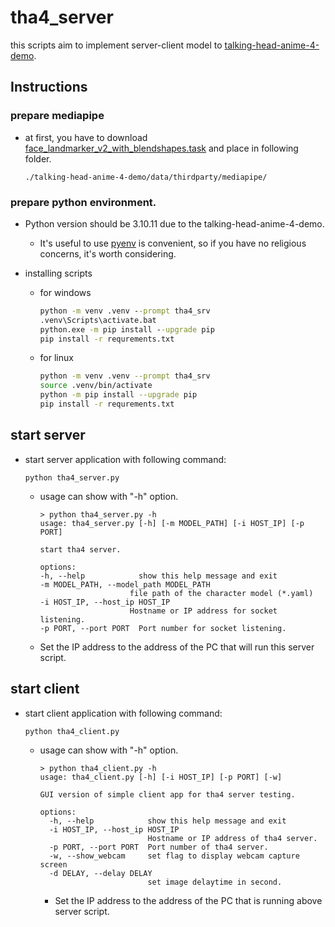 # tha4_server

this scripts aim to implement server-client model to [talking-head-anime-4-demo](https://github.com/pkhungurn/talking-head-anime-4-demo).


## Instructions

### prepare mediapipe

- at first, you have to download [face_landmarker_v2_with_blendshapes.task](https://github.com/nlml/deconstruct-mediapipe/blob/main/face_landmarker_v2_with_blendshapes.task) and place in following folder.
  ```path
  ./talking-head-anime-4-demo/data/thirdparty/mediapipe/
  ```

### prepare python environment.

- Python version should be 3.10.11 due to the talking-head-anime-4-demo.
  - It's useful to use [pyenv](https://github.com/pyenv/pyenv) is convenient, so if you have no religious concerns, it's worth considering.

- installing scripts
  - for windows
    ```cmd
    python -m venv .venv --prompt tha4_srv
    .venv\Scripts\activate.bat
    python.exe -m pip install --upgrade pip
    pip install -r requrements.txt
    ```
  - for linux
    ```bash
    python -m venv .venv --prompt tha4_srv
    source .venv/bin/activate
    python -m pip install --upgrade pip
    pip install -r requrements.txt
    ```

## start server

- start server application with following command:
  ```
  python tha4_server.py
  ```
  - usage can show with "-h" option.
    ```
    > python tha4_server.py -h
    usage: tha4_server.py [-h] [-m MODEL_PATH] [-i HOST_IP] [-p PORT]

    start tha4 server.

    options:
    -h, --help            show this help message and exit
    -m MODEL_PATH, --model_path MODEL_PATH
                        file path of the character model (*.yaml)
    -i HOST_IP, --host_ip HOST_IP
                        Hostname or IP address for socket listening.
    -p PORT, --port PORT  Port number for socket listening.
    ```

  - Set the IP address to the address of the PC that will run this server script.


## start client

- start client application with following command:
  ```
  python tha4_client.py
  ```
  - usage can show with "-h" option.
    ```
    > python tha4_client.py -h
    usage: tha4_client.py [-h] [-i HOST_IP] [-p PORT] [-w]

    GUI version of simple client app for tha4 server testing.

    options:
      -h, --help            show this help message and exit
      -i HOST_IP, --host_ip HOST_IP
                            Hostname or IP address of tha4 server.
      -p PORT, --port PORT  Port number of tha4 server.
      -w, --show_webcam     set flag to display webcam capture screen
      -d DELAY, --delay DELAY
                            set image delaytime in second.
    ```
  
    - Set the IP address to the address of the PC that is running above server script.

